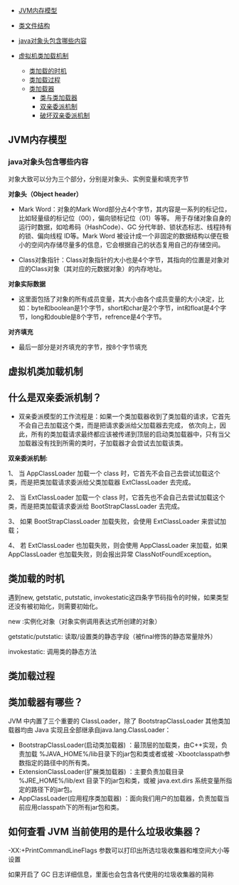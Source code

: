 - [JVM内存模型](#JVM内存模型)
- [类文件结构](#类文件结构)

- [java对象头包含哪些内容](#java对象头包含哪些内容)

- [虚拟机类加载机制](#虚拟机类加载机制)
  - [类加载的时机](#类加载的时机)
  - [类加载过程](#类加载过程)
  - [类加载器](#类加载器有哪些)
    - [类与类加载器](#类与类加载器)  
    - [双亲委派机制](#双亲委派机制)  
    - [破坏双亲委派机制](#破坏双亲委派机制)  

## JVM内存模型

### java对象头包含哪些内容

对象大致可以分为三个部分，分别是对象头、实例变量和填充字节

**对象头（Object header）**

- Mark Word：对象的Mark Word部分占4个字节，其内容是一系列的标记位，比如轻量级的标记位（00），偏向锁标记位（01）等等。
  用于存储对象自身的运行时数据，如哈希码（HashCode）、GC 分代年龄、锁状态标志、线程持有的锁、偏向线程 ID等。Mark Word
  被设计成一个非固定的数据结构以便在极小的空间内存储尽量多的信息，它会根据自己的状态复用自己的存储空间。 

- Class对象指针：Class对象指针的大小也是4个字节，其指向的位置是对象对应的Class对象（其对应的元数据对象）的内存地址。


**对象实际数据**

- 这里面包括了对象的所有成员变量，其大小由各个成员变量的大小决定，比如：byte和boolean是1个字节，short和char是2个字节，int和float是4个字节，long和double是8个字节，refrence是4个字节。

**对齐填充**

- 最后一部分是对齐填充的字节，按8个字节填充

## 虚拟机类加载机制

## 什么是双亲委派机制？

- 双亲委派模型的工作流程是：如果一个类加载器收到了类加载的请求，它首先不会自己去加载这个类，而是把请求委派给父加载器去完成，
依次向上，因此，所有的类加载请求最终都应该被传递到顶层的启动类加载器中，只有当父加载器没有找到所需的类时，子加载器才会尝试去加载该类。

**双亲委派机制:**

1、 当 AppClassLoader 加载一个 class 时，它首先不会自己去尝试加载这个类，而是把类加载请求委派给父类加载器 ExtClassLoader 去完成。

2、 当 ExtClassLoader 加载一个 class 时，它首先也不会自己去尝试加载这个类，而是把类加载请求委派给 BootStrapClassLoader 去完成。

3、 如果 BootStrapClassLoader 加载失败，会使用 ExtClassLoader 来尝试加载；

4、 若 ExtClassLoader 也加载失败，则会使用 AppClassLoader 来加载，如果 AppClassLoader 也加载失败，则会报出异常 ClassNotFoundException。

## 类加载的时机

遇到new, getstatic, putstatic, invokestatic这四条字节码指令的时候，如果类型还没有被初始化，则需要初始化。

new :实例化对象（对象实例调用表达式所创建的对象）

getstatic/putstatic: 读取/设置类的静态字段（被final修饰的静态常量除外）

invokestatic: 调用类的静态方法

## 类加载过程


## 类加载器有哪些？

JVM 中内置了三个重要的 ClassLoader，除了 BootstrapClassLoader 其他类加载器均由 Java 实现且全部继承自java.lang.ClassLoader：

- BootstrapClassLoader(启动类加载器) ：最顶层的加载类，由C++实现，负责加载 %JAVA_HOME%/lib目录下的jar包和类或者或被 -Xbootclasspath参数指定的路径中的所有类。
- ExtensionClassLoader(扩展类加载器) ：主要负责加载目录 %JRE_HOME%/lib/ext 目录下的jar包和类，或被 java.ext.dirs 系统变量所指定的路径下的jar包。
- AppClassLoader(应用程序类加载器) ：面向我们用户的加载器，负责加载当前应用classpath下的所有jar包和类。

## 如何查看 JVM 当前使用的是什么垃圾收集器？

-XX:+PrintCommandLineFlags 参数可以打印出所选垃圾收集器和堆空间大小等设置

如果开启了 GC 日志详细信息，里面也会包含各代使用的垃圾收集器的简称